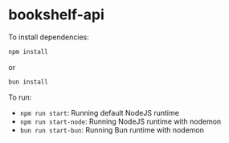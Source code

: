 # bookshelf-api

To install dependencies:
```bash
npm install
```
or
```bash
bun install
```

To run:
- `npm run start`: Running default NodeJS runtime
- `npm run start-node`: Running NodeJS runtime with nodemon
- `bun run start-bun`: Running Bun runtime with nodemon
